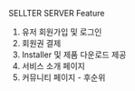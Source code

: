 SELLTER SERVER Feature

1. 유저 회원가입 및 로그인
2. 회원권 결제
3. Installer 및 제품 다운로드 제공
4. 서비스 소개 페이지
5. 커뮤니티 페이지 - 후순위